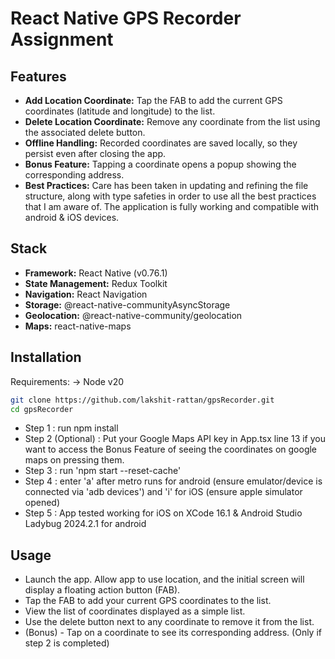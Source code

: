 # React Native GPS Recorder Assignment

## Features
- **Add Location Coordinate:** Tap the FAB to add the current GPS coordinates (latitude and longitude) to the list.
- **Delete Location Coordinate:** Remove any coordinate from the list using the associated delete button.
- **Offline Handling:** Recorded coordinates are saved locally, so they persist even after closing the app.
- **Bonus Feature:** Tapping a coordinate opens a popup showing the corresponding address.
- **Best Practices:** Care has been taken in updating and refining the file structure, along with type safeties in order to use all the best practices that I am aware of. The application is fully working and compatible with android & iOS devices.

## Stack
- **Framework:** React Native (v0.76.1)
- **State Management:** Redux Toolkit
- **Navigation:** React Navigation
- **Storage:** @react-native-communityAsyncStorage
- **Geolocation:** @react-native-community/geolocation
- **Maps:** react-native-maps

## Installation
Requirements: -> Node v20

```bash
git clone https://github.com/lakshit-rattan/gpsRecorder.git
cd gpsRecorder
```

- Step 1 : run npm install
- Step 2 (Optional) : Put your Google Maps API key in App.tsx line 13 if you want to access the Bonus Feature of seeing the coordinates on google maps on pressing them.
- Step 3 : run 'npm start --reset-cache'
- Step 4 : enter 'a' after metro runs for android (ensure emulator/device is connected via 'adb devices') and 'i' for iOS (ensure apple simulator opened)
- Step 5 : App tested working for iOS on XCode 16.1 & Android Studio Ladybug 2024.2.1 for android


## Usage

- Launch the app. Allow app to use location, and the initial screen will display a floating action button (FAB).
- Tap the FAB to add your current GPS coordinates to the list.
- View the list of coordinates displayed as a simple list.
- Use the delete button next to any coordinate to remove it from the list.
- (Bonus) - Tap on a coordinate to see its corresponding address. (Only if step 2 is completed)
